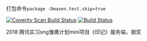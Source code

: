 打包命令`package -Dmaven.test.skip=true`


[![Coverity Scan Build Status](https://scan.coverity.com/projects/16216/badge.svg)](https://scan.coverity.com/projects/freedom10086-memory)
[![Build Status](https://travis-ci.com/freedom10086/memory.svg?branch=master)](https://travis-ci.com/freedom10086/memory)


2018 腾讯实习sng雏鹰计划mini项目《印记》服务端，银奖
